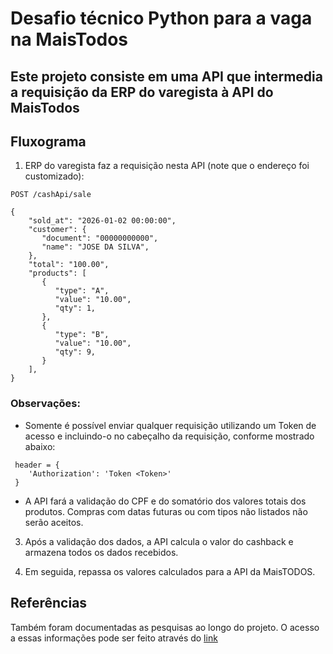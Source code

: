 # Desafio técnico Python para a vaga na MaisTodos

## Este projeto consiste em uma API que intermedia a requisição da ERP do varegista à API do MaisTodos

## Fluxograma

1. ERP do varegista faz a requisição nesta API (note que o endereço foi customizado):
```
POST /cashApi/sale 
```

```
{
    "sold_at": "2026-01-02 00:00:00",
    "customer": {
       "document": "00000000000",
       "name": "JOSE DA SILVA",
    },
    "total": "100.00",
    "products": [
       {
          "type": "A",
          "value": "10.00",
          "qty": 1,
       },
       {
          "type": "B",
          "value": "10.00",
          "qty": 9,
       }
    ],
}
```

### Observações:
- Somente é possível enviar qualquer requisição utilizando um Token de acesso e incluindo-o no cabeçalho da requisição, conforme mostrado abaixo:

```
 header = {
    'Authorization': 'Token <Token>'
 } 
```

- A API fará a validação do CPF e do somatório dos valores totais dos produtos. Compras com datas futuras ou com tipos não listados não serão aceitos.

3. Após a validação dos dados, a API calcula o valor do cashback e armazena todos os dados recebidos.

4. Em seguida, repassa os valores calculados para a API da MaisTODOS.


## Referências

Também foram documentadas as pesquisas ao longo do projeto. O acesso a essas informações pode ser feito através do [link](https://www.notion.so/Desafio-t-cnico-MaisTODOS-66e06f6d18494fe8b901e26a0f43d909)
